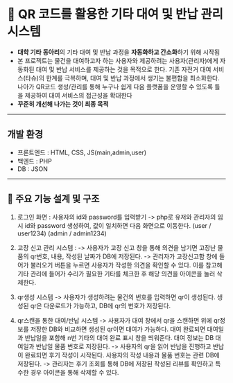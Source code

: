 #  🎸 QR 코드를 활용한 기타 대여 및 반납 관리 시스템

- **대학 기타 동아리**의 기타 대여 및 반납 과정을 **자동화하고 간소화**하기 위해 시작됨
-  본 프로젝트는 물건을 대여하고자 하는 사용자와 제공하려는 사용자(관리자)에게 자동화된 대여 및 반납 서비스를 제공하는 것을 목적으로 한다. 기존 자전거 대여 서비스(타슈)의 한계를 극복하며, 대여 및 반납 과정에서 생기는 불편함을 최소화한다. 나아가 QR코드 생성/관리를 통해 누구나 쉽게 다음 플랫폼을 운영할 수 있도록 틀을 제공하여 대여 서비스의 접근성을 확대한다
- **꾸준히 개선해 나가는 것이 최종 목적**
---

## 개발 환경
 - 프론트엔드 : HTML, CSS, JS(main,admin,user)
 - 백엔드 : PHP
 - DB : JSON

---

## 🧩 주요 기능 설계 및 구조
1. 로그인 화면 : 사용자의 id와 password를 입력받기
-> php로 유저와 관리자의 임시 id와 password 생성하여, 값이 일치하면 다음 화면으로 이동한다. (user / user1234) (admin / admin1234)
2. 고장 신고 관리 시스템 :
->  사용자가 고장 신고 창을 통해 의견을 남기면 고장난 물품의 qr번호, 내용, 작성된 날짜가 DB에 저장된다.
-> 관리자가 고장신고함 창에 들어가 불러오기 버튼을 누르면 사용자가 작성한 의견을 확인할 수 있다. 이를 참고해 기타 관리에 들어가 수리가 필요한 기타를 체크한 후 해당 의견을 아이콘을 눌러 삭제한다.



3. qr생성 시스템
->  사용자가 생성하려는 물건의 번호를 입력하면 qr이 생성된다. 생성된 qr은 다운로드가 가능하고, DB에 qr의 번호가 저장된다.
4. qr스캔을 통한 대여/반납 시스템
->  사용자가 대여 창에서 qr을 스캔하면 위에 qr정보를 저장한 DB와 비교하면 생성된 qr이면 대여가 가능하다. 대여 완료되면 대여일과 반납일을 포함해 n번 기타의 대여 완료 표시 창을 띄워준다. 대여 정보는 DB 대여일과 반납일 물품 번호로 저장된다.
-> 사용자의  qr을 읽어 반납을 진행하고 반납이 완료되면 후기 작성이 시작된다. 사용자의 작성 내용과 물품 번호는 관련 DB에 저장된다.
-> 관리자는 후기 조회를 통해 DB에 저장된 작성된 리뷰를 확인하고 특수한 경우 아이콘을 통해 삭제할 수 있다. 

